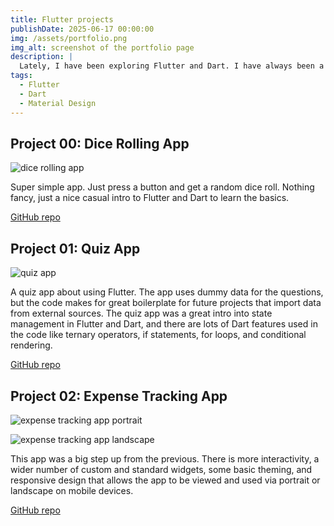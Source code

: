 ```yaml
---
title: Flutter projects
publishDate: 2025-06-17 00:00:00
img: /assets/portfolio.png
img_alt: screenshot of the portfolio page
description: |
  Lately, I have been exploring Flutter and Dart. I have always been a fan of material design and have been curious about using Flutter for a couple years. My current projects are simple and have helped me learn and practice the fundamentals of Flutter and Dart. I have a few more technical projects in the pipeline that will help reinforce the basics and introduce more complex aspects of Flutter and Dart. 
tags:
  - Flutter
  - Dart
  - Material Design
---
```


## Project 00: Dice Rolling App

![dice rolling app](../../public/assets/dice_roller.png)

Super simple app. Just press a button and get a random dice roll. Nothing fancy, just a nice casual intro to Flutter and Dart to learn the basics.

[GitHub repo](https://github.com/Phillip-D-Shields/flutter_roll_dice_app)


## Project 01: Quiz App

![quiz app](../../assets/quiz.mov.gif)

A quiz app about using Flutter. The app uses dummy data for the questions, but the code makes for great boilerplate for future projects that import data from external sources. The quiz app was a great intro into state management in Flutter and Dart, and there are lots of Dart features used in the code like ternary operators, if statements, for loops, and conditional rendering. 


[GitHub repo](https://github.com/Phillip-D-Shields/flutter_quiz_app)


## Project 02: Expense Tracking App

![expense tracking app portrait](../../assets/expenses_portrait.mov.gif)

![expense tracking app landscape](../../assets/expenses_landscape.mov.gif)


This app was a big step up from the previous. There is more interactivity, a wider number of custom and standard widgets, some basic theming, and responsive design that allows the app to be viewed and used via portrait or landscape on mobile devices. 


[GitHub repo](https://github.com/Phillip-D-Shields/flutter_expense_tracker)


<!-- TODO todo app -->

<!-- TODO meals app -->

<!-- TODO shopping list app -->

<!-- TODO favorite places app -->